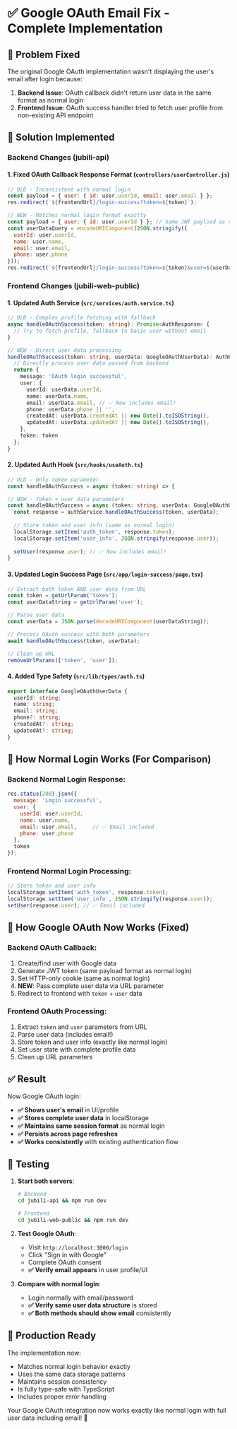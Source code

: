 # ✅ Google OAuth Email Fix - Complete Implementation

## 🐛 Problem Fixed
The original Google OAuth implementation wasn't displaying the user's email after login because:
1. **Backend Issue**: OAuth callback didn't return user data in the same format as normal login
2. **Frontend Issue**: OAuth success handler tried to fetch user profile from non-existing API endpoint

## 🔧 Solution Implemented

### Backend Changes (jubili-api)

#### 1. **Fixed OAuth Callback Response Format** (`controllers/userController.js`)
```javascript
// OLD - Inconsistent with normal login
const payload = { user: { id: user.userId, email: user.email } };
res.redirect(`${frontendUrl}/login-success?token=${token}`);

// NEW - Matches normal login format exactly
const payload = { user: { id: user.userId } }; // Same JWT payload as normal login
const userDataQuery = encodeURIComponent(JSON.stringify({
  userId: user.userId,
  name: user.name,
  email: user.email,
  phone: user.phone
}));
res.redirect(`${frontendUrl}/login-success?token=${token}&user=${userDataQuery}`);
```

### Frontend Changes (jubili-web-public)

#### 1. **Updated Auth Service** (`src/services/auth.service.ts`)
```typescript
// OLD - Complex profile fetching with fallback
async handleOAuthSuccess(token: string): Promise<AuthResponse> {
  // Try to fetch profile, fallback to basic user without email
}

// NEW - Direct user data processing
handleOAuthSuccess(token: string, userData: GoogleOAuthUserData): AuthResponse {
  // Directly process user data passed from backend
  return {
    message: 'OAuth login successful',
    user: {
      userId: userData.userId,
      name: userData.name,
      email: userData.email, // ✅ Now includes email!
      phone: userData.phone || '',
      createdAt: userData.createdAt || new Date().toISOString(),
      updatedAt: userData.updatedAt || new Date().toISOString(),
    },
    token: token
  };
}
```

#### 2. **Updated Auth Hook** (`src/hooks/useAuth.ts`)
```typescript
// OLD - Only token parameter
const handleOAuthSuccess = async (token: string) => {

// NEW - Token + user data parameters  
const handleOAuthSuccess = async (token: string, userData: GoogleOAuthUserData) => {
  const response = authService.handleOAuthSuccess(token, userData);
  
  // Store token and user info (same as normal login)
  localStorage.setItem('auth_token', response.token);
  localStorage.setItem('user_info', JSON.stringify(response.user));
  
  setUser(response.user); // ✅ Now includes email!
}
```

#### 3. **Updated Login Success Page** (`src/app/login-success/page.tsx`)
```typescript
// Extract both token AND user data from URL
const token = getUrlParam('token');
const userDataString = getUrlParam('user');

// Parse user data
const userData = JSON.parse(decodeURIComponent(userDataString));

// Process OAuth success with both parameters
await handleOAuthSuccess(token, userData);

// Clean up URL
removeUrlParams(['token', 'user']);
```

#### 4. **Added Type Safety** (`src/lib/types/auth.ts`)
```typescript
export interface GoogleOAuthUserData {
  userId: string;
  name: string;
  email: string;
  phone?: string;
  createdAt?: string;
  updatedAt?: string;
}
```

## 🎯 How Normal Login Works (For Comparison)

### Backend Normal Login Response:
```javascript
res.status(200).json({ 
  message: 'Login successful', 
  user: {
    userId: user.userId,
    name: user.name,
    email: user.email,     // ✅ Email included
    phone: user.phone
  }, 
  token 
});
```

### Frontend Normal Login Processing:
```typescript
// Store token and user info
localStorage.setItem('auth_token', response.token);
localStorage.setItem('user_info', JSON.stringify(response.user));
setUser(response.user); // ✅ Email included
```

## 🔄 How Google OAuth Now Works (Fixed)

### Backend OAuth Callback:
1. Create/find user with Google data
2. Generate JWT token (same payload format as normal login)
3. Set HTTP-only cookie (same as normal login)  
4. **NEW**: Pass complete user data via URL parameter
5. Redirect to frontend with `token` + `user` data

### Frontend OAuth Processing:
1. Extract `token` and `user` parameters from URL
2. Parse user data (includes email!)
3. Store token and user info (exactly like normal login)
4. Set user state with complete profile data
5. Clean up URL parameters

## ✅ Result

Now Google OAuth login:
- **✅ Shows user's email** in UI/profile
- **✅ Stores complete user data** in localStorage  
- **✅ Maintains same session format** as normal login
- **✅ Persists across page refreshes**
- **✅ Works consistently** with existing authentication flow

## 🧪 Testing

1. **Start both servers**:
   ```bash
   # Backend
   cd jubili-api && npm run dev
   
   # Frontend  
   cd jubili-web-public && npm run dev
   ```

2. **Test Google OAuth**:
   - Visit `http://localhost:3000/login`
   - Click "Sign in with Google" 
   - Complete OAuth consent
   - **✅ Verify email appears** in user profile/UI

3. **Compare with normal login**:
   - Login normally with email/password
   - **✅ Verify same user data structure** is stored
   - **✅ Both methods should show email** consistently

## 🚀 Production Ready

The implementation now:
- Matches normal login behavior exactly
- Uses the same data storage patterns  
- Maintains session consistency
- Is fully type-safe with TypeScript
- Includes proper error handling

Your Google OAuth integration now works exactly like normal login with full user data including email! 🎉
